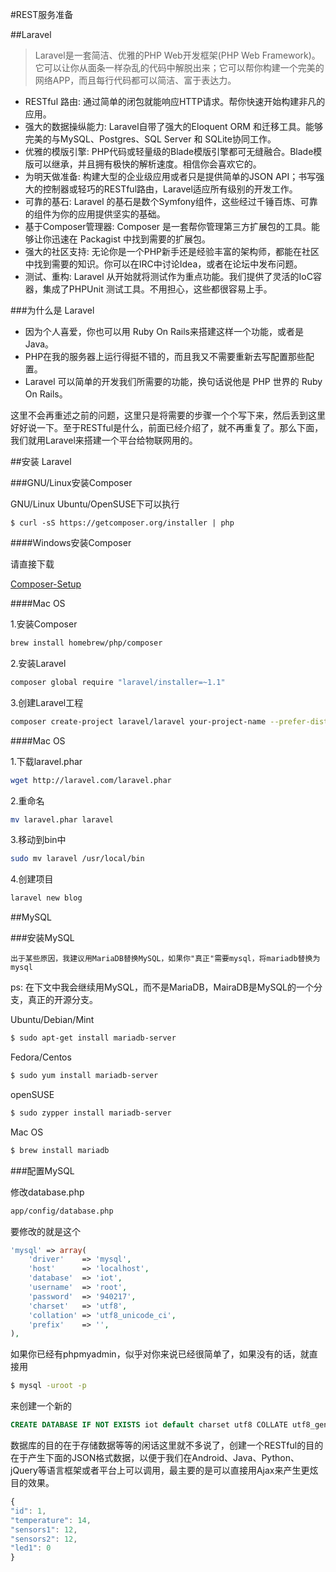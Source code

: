 #REST服务准备

##Laravel

> Laravel是一套简洁、优雅的PHP Web开发框架(PHP Web Framework)。它可以让你从面条一样杂乱的代码中解脱出来；它可以帮你构建一个完美的网络APP，而且每行代码都可以简洁、富于表达力。

 - RESTful 路由: 通过简单的闭包就能响应HTTP请求。帮你快速开始构建非凡的应用。
 - 强大的数据操纵能力: Laravel自带了强大的Eloquent ORM 和迁移工具。能够完美的与MySQL、Postgres、SQL Server 和 SQLite协同工作。
 - 优雅的模版引擎: PHP代码或轻量级的Blade模版引擎都可无缝融合。Blade模版可以继承，并且拥有极快的解析速度。相信你会喜欢它的。
 - 为明天做准备: 构建大型的企业级应用或者只是提供简单的JSON API；书写强大的控制器或轻巧的RESTful路由，Laravel适应所有级别的开发工作。
 - 可靠的基石: Laravel 的基石是数个Symfony组件，这些经过千锤百炼、可靠的组件为你的应用提供坚实的基础。
 - 基于Composer管理器: Composer 是一套帮你管理第三方扩展包的工具。能够让你迅速在 Packagist 中找到需要的扩展包。
 - 强大的社区支持: 无论你是一个PHP新手还是经验丰富的架构师，都能在社区中找到需要的知识。你可以在IRC中讨论Idea，或者在论坛中发布问题。
 - 测试、重构: Laravel 从开始就将测试作为重点功能。我们提供了灵活的IoC容器，集成了PHPUnit 测试工具。不用担心，这些都很容易上手。

###为什么是 Laravel

 - 因为个人喜爱，你也可以用 Ruby On Rails来搭建这样一个功能，或者是Java。
 - PHP在我的服务器上运行得挺不错的，而且我又不需要重新去写配置那些配置。
- Laravel 可以简单的开发我们所需要的功能，换句话说他是 PHP 世界的 Ruby On Rails。

这里不会再重述之前的问题，这里只是将需要的步骤一个个写下来，然后丢到这里好好说一下。至于RESTful是什么，前面已经介绍了，就不再重复了。那么下面，我们就用Laravel来搭建一个平台给物联网用的。

##安装 Laravel

###GNU/Linux安装Composer

GNU/Linux Ubuntu/OpenSUSE下可以执行

    $ curl -sS https://getcomposer.org/installer | php

####Windows安装Composer

请直接下载

[Composer-Setup][composer]

####Mac OS

1.安装Composer

```bash
brew install homebrew/php/composer
```

2.安装Laravel

```bash
composer global require "laravel/installer=~1.1"
```

3.创建Laravel工程

```bash  
composer create-project laravel/laravel your-project-name --prefer-dist 
```

####Mac OS

1.下载laravel.phar

```bash
wget http://laravel.com/laravel.phar
```

2.重命名

```bash
mv laravel.phar laravel
```

3.移动到bin中

```bash
sudo mv laravel /usr/local/bin
```

4.创建项目

```bash
laravel new blog
```

##MySQL

###安装MySQL

``出于某些原因，我建议用MariaDB替换MySQL，如果你"真正"需要mysql，将mariadb替换为mysql``

ps: 在下文中我会继续用MySQL，而不是MariaDB，MairaDB是MySQL的一个分支，真正的开源分支。

Ubuntu/Debian/Mint

```bash
$ sudo apt-get install mariadb-server
```

Fedora/Centos

```bash    
$ sudo yum install mariadb-server    
```

openSUSE

```bash
$ sudo zypper install mariadb-server
```

Mac OS    

```bash 
$ brew install mariadb
```

###配置MySQL

修改database.php

```bash
app/config/database.php
```

要修改的就是这个

```php
'mysql' => array(
    'driver'    => 'mysql',
    'host'      => 'localhost',
    'database'  => 'iot',
    'username'  => 'root',
    'password'  => '940217',
    'charset'   => 'utf8',
    'collation' => 'utf8_unicode_ci',
    'prefix'    => '',
),
```

如果你已经有phpmyadmin，似乎对你来说已经很简单了，如果没有的话，就直接用

```bash
$ mysql -uroot -p
```    
来创建一个新的

```sql
CREATE DATABASE IF NOT EXISTS iot default charset utf8 COLLATE utf8_general_ci;
```

[composer]: https://getcomposer.org/Composer-Setup.exe

数据库的目的在于存储数据等等的闲话这里就不多说了，创建一个RESTful的目的在于产生下面的JSON格式数据，以便于我们在Android、Java、Python、jQuery等语言框架或者平台上可以调用，最主要的是可以直接用Ajax来产生更炫目的效果。

```javascript
{
"id": 1,
"temperature": 14,
"sensors1": 12,
"sensors2": 12,
"led1": 0
}
```
